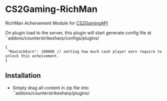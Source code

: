 # CS2Gaming-RichMan
 RichMan Acheivement Module for [CS2GamingAPI](https://github.com/oylsister/CS2GamingAPI/)

 On plugin load to the server, this plugin will start generate config file at ``addons/counterstrikesharp/configs/plugins/
 ```jsonc
{
  "MaxCashEarn": 100000 // setting how much cash player earn require to unlock this acheivement.
}
 ```

## Installation
- Simply drag all content in zip file into ``addons/counterstrikesharp/plugins/
